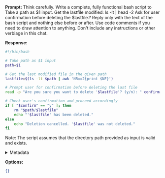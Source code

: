 **Prompt:**
Think carefully. Write a complete, fully functional bash script to Take a path as $1 input. 
Get the lastfile modified: ls -lt | head -2 
Ask for user confirmation before deleting the $lastfile.?
Reply only with the text of the bash script and nothing else before or after. Use code comments if you need to draw attention to anything. Don't include any instructions or other verbiage in this chat.

**Response:**
```bash
#!/bin/bash

# Take path as $1 input
path=$1

# Get the last modified file in the given path
lastfile=$(ls -lt $path | awk 'NR==2{print $NF}')

# Prompt user for confirmation before deleting the last file
read -p "Are you sure you want to delete '$lastfile'? (y/n): " confirm

# Check user's confirmation and proceed accordingly
if [ "$confirm" == "y" ]; then
    rm "$path/$lastfile"
    echo "'$lastfile' has been deleted."
else
    echo "Deletion cancelled. '$lastfile' was not deleted."
fi
```

Note: The script assumes that the directory path provided as input is valid and exists.

<details><summary>Metadata</summary>

- Duration: 5532 ms
- Datetime: 2023-07-14T12:47:14.237826
- Model: gpt-3.5-turbo-0613

</details>

**Options:**
```json
{}
```

